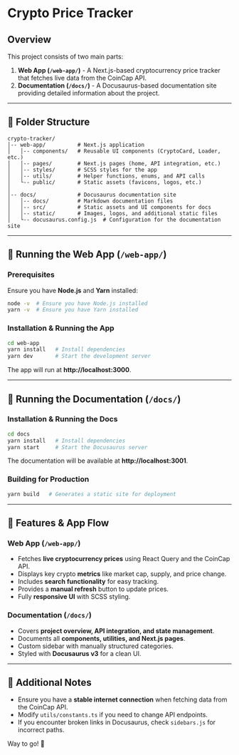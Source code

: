 # Crypto Price Tracker

## Overview
This project consists of two main parts:
1. **Web App (`/web-app/`)** - A Next.js-based cryptocurrency price tracker that fetches live data from the CoinCap API.
2. **Documentation (`/docs/`)** - A Docusaurus-based documentation site providing detailed information about the project.

---

## 📂 Folder Structure
```
crypto-tracker/
│-- web-app/          # Next.js application
│   │-- components/   # Reusable UI components (CryptoCard, Loader, etc.)
│   │-- pages/        # Next.js pages (home, API integration, etc.)
│   │-- styles/       # SCSS styles for the app
│   │-- utils/        # Helper functions, enums, and API calls
│   └-- public/       # Static assets (favicons, logos, etc.)
│
│-- docs/             # Docusaurus documentation site
│   │-- docs/         # Markdown documentation files
│   │-- src/          # Static assets and UI components for docs
│   │-- static/       # Images, logos, and additional static files
│   └-- docusaurus.config.js  # Configuration for the documentation site
```

---

## 🚀 Running the Web App (`/web-app/`)

### Prerequisites
Ensure you have **Node.js** and **Yarn** installed:
```sh
node -v  # Ensure you have Node.js installed
yarn -v  # Ensure you have Yarn installed
```

### Installation & Running the App
```sh
cd web-app
yarn install   # Install dependencies
yarn dev       # Start the development server
```
The app will run at **http://localhost:3000**.

---

## 📖 Running the Documentation (`/docs/`)

### Installation & Running the Docs
```sh
cd docs
yarn install   # Install dependencies
yarn start     # Start the Docusaurus server
```
The documentation will be available at **http://localhost:3001**.

### Building for Production
```sh
yarn build   # Generates a static site for deployment
```

---

## 📌 Features & App Flow
### **Web App (`/web-app/`)**
- Fetches **live cryptocurrency prices** using React Query and the CoinCap API.
- Displays key crypto **metrics** like market cap, supply, and price change.
- Includes **search functionality** for easy tracking.
- Provides a **manual refresh** button to update prices.
- Fully **responsive UI** with SCSS styling.

### **Documentation (`/docs/`)**
- Covers **project overview, API integration, and state management**.
- Documents all **components, utilities, and Next.js pages**.
- Custom sidebar with manually structured categories.
- Styled with **Docusaurus v3** for a clean UI.

---

## 🔗 Additional Notes
- Ensure you have a **stable internet connection** when fetching data from the CoinCap API.
- Modify `utils/constants.ts` if you need to change API endpoints.
- If you encounter broken links in Docusaurus, check `sidebars.js` for incorrect paths.

Way to go! 🚀
